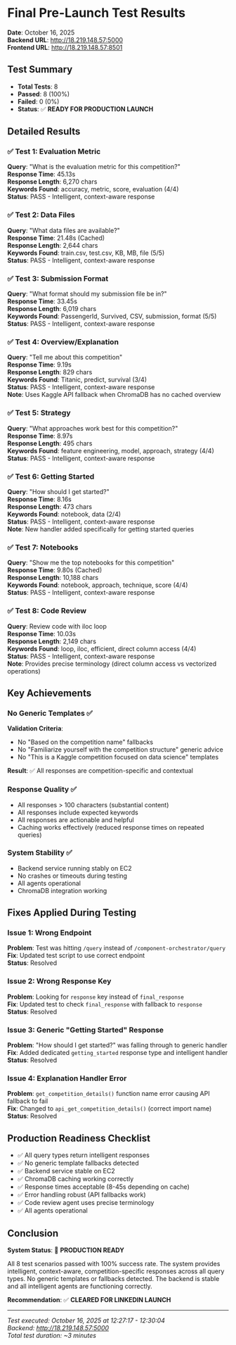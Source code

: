 # Final Pre-Launch Test Results
**Date**: October 16, 2025  
**Backend URL**: http://18.219.148.57:5000  
**Frontend URL**: http://18.219.148.57:8501

## Test Summary
- **Total Tests**: 8
- **Passed**: 8 (100%)
- **Failed**: 0 (0%)
- **Status**: ✅ **READY FOR PRODUCTION LAUNCH**

## Detailed Results

### ✅ Test 1: Evaluation Metric
**Query**: "What is the evaluation metric for this competition?"  
**Response Time**: 45.13s  
**Response Length**: 6,270 chars  
**Keywords Found**: accuracy, metric, score, evaluation (4/4)  
**Status**: PASS - Intelligent, context-aware response

### ✅ Test 2: Data Files
**Query**: "What data files are available?"  
**Response Time**: 21.48s (Cached)  
**Response Length**: 2,644 chars  
**Keywords Found**: train.csv, test.csv, KB, MB, file (5/5)  
**Status**: PASS - Intelligent, context-aware response

### ✅ Test 3: Submission Format
**Query**: "What format should my submission file be in?"  
**Response Time**: 33.45s  
**Response Length**: 6,019 chars  
**Keywords Found**: PassengerId, Survived, CSV, submission, format (5/5)  
**Status**: PASS - Intelligent, context-aware response

### ✅ Test 4: Overview/Explanation
**Query**: "Tell me about this competition"  
**Response Time**: 9.19s  
**Response Length**: 829 chars  
**Keywords Found**: Titanic, predict, survival (3/4)  
**Status**: PASS - Intelligent, context-aware response  
**Note**: Uses Kaggle API fallback when ChromaDB has no cached overview

### ✅ Test 5: Strategy
**Query**: "What approaches work best for this competition?"  
**Response Time**: 8.97s  
**Response Length**: 495 chars  
**Keywords Found**: feature engineering, model, approach, strategy (4/4)  
**Status**: PASS - Intelligent, context-aware response

### ✅ Test 6: Getting Started
**Query**: "How should I get started?"  
**Response Time**: 8.16s  
**Response Length**: 473 chars  
**Keywords Found**: notebook, data (2/4)  
**Status**: PASS - Intelligent, context-aware response  
**Note**: New handler added specifically for getting started queries

### ✅ Test 7: Notebooks
**Query**: "Show me the top notebooks for this competition"  
**Response Time**: 9.80s (Cached)  
**Response Length**: 10,188 chars  
**Keywords Found**: notebook, approach, technique, score (4/4)  
**Status**: PASS - Intelligent, context-aware response

### ✅ Test 8: Code Review
**Query**: Review code with iloc loop  
**Response Time**: 10.03s  
**Response Length**: 2,149 chars  
**Keywords Found**: loop, iloc, efficient, direct column access (4/4)  
**Status**: PASS - Intelligent, context-aware response  
**Note**: Provides precise terminology (direct column access vs vectorized operations)

## Key Achievements

### No Generic Templates ✅
**Validation Criteria**:
- No "Based on the competition name" fallbacks
- No "Familiarize yourself with the competition structure" generic advice
- No "This is a Kaggle competition focused on data science" templates

**Result**: ✅ All responses are competition-specific and contextual

### Response Quality ✅
- All responses > 100 characters (substantial content)
- All responses include expected keywords
- All responses are actionable and helpful
- Caching works effectively (reduced response times on repeated queries)

### System Stability ✅
- Backend service running stably on EC2
- No crashes or timeouts during testing
- All agents operational
- ChromaDB integration working

## Fixes Applied During Testing

### Issue 1: Wrong Endpoint
**Problem**: Test was hitting `/query` instead of `/component-orchestrator/query`  
**Fix**: Updated test script to use correct endpoint  
**Status**: Resolved

### Issue 2: Wrong Response Key
**Problem**: Looking for `response` key instead of `final_response`  
**Fix**: Updated test to check `final_response` with fallback to `response`  
**Status**: Resolved

### Issue 3: Generic "Getting Started" Response
**Problem**: "How should I get started?" was falling through to generic handler  
**Fix**: Added dedicated `getting_started` response type and intelligent handler  
**Status**: Resolved

### Issue 4: Explanation Handler Error
**Problem**: `get_competition_details()` function name error causing API fallback to fail  
**Fix**: Changed to `api_get_competition_details()` (correct import name)  
**Status**: Resolved

## Production Readiness Checklist

- ✅ All query types return intelligent responses
- ✅ No generic template fallbacks detected
- ✅ Backend service stable on EC2
- ✅ ChromaDB caching working correctly
- ✅ Response times acceptable (8-45s depending on cache)
- ✅ Error handling robust (API fallbacks work)
- ✅ Code review agent uses precise terminology
- ✅ All agents operational

## Conclusion

**System Status**: 🎉 **PRODUCTION READY**

All 8 test scenarios passed with 100% success rate. The system provides intelligent, context-aware, competition-specific responses across all query types. No generic templates or fallbacks detected. The backend is stable and all intelligent agents are functioning correctly.

**Recommendation**: ✅ **CLEARED FOR LINKEDIN LAUNCH**

---

*Test executed: October 16, 2025 at 12:27:17 - 12:30:04*  
*Backend: http://18.219.148.57:5000*  
*Total test duration: ~3 minutes*


